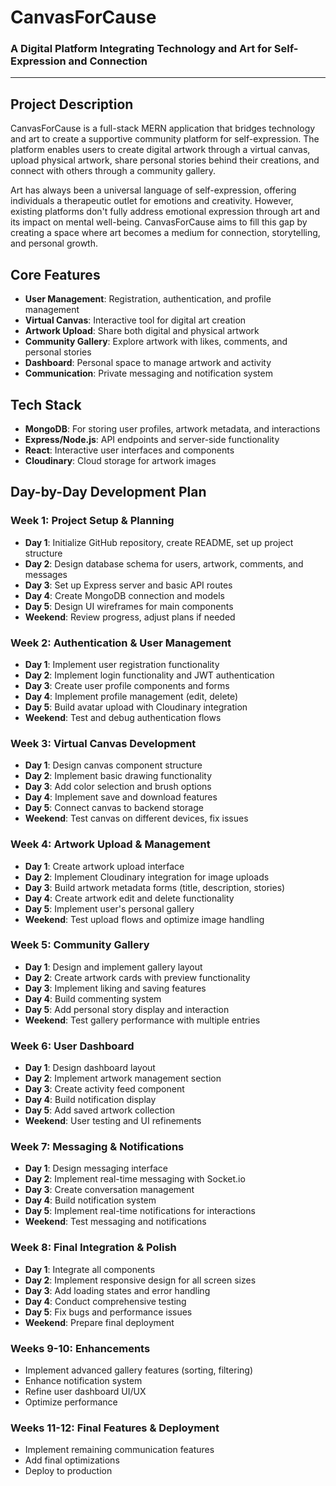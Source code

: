 # **CanvasForCause**
### **A Digital Platform Integrating Technology and Art for Self-Expression and Connection**
---


## Project Description

CanvasForCause is a full-stack MERN application that bridges technology and art to create a supportive community platform for self-expression. The platform enables users to create digital artwork through a virtual canvas, upload physical artwork, share personal stories behind their creations, and connect with others through a community gallery.

Art has always been a universal language of self-expression, offering individuals a therapeutic outlet for emotions and creativity. However, existing platforms don't fully address emotional expression through art and its impact on mental well-being. CanvasForCause aims to fill this gap by creating a space where art becomes a medium for connection, storytelling, and personal growth.

## Core Features

- **User Management**: Registration, authentication, and profile management
- **Virtual Canvas**: Interactive tool for digital art creation
- **Artwork Upload**: Share both digital and physical artwork
- **Community Gallery**: Explore artwork with likes, comments, and personal stories
- **Dashboard**: Personal space to manage artwork and activity
- **Communication**: Private messaging and notification system

## Tech Stack

- **MongoDB**: For storing user profiles, artwork metadata, and interactions
- **Express/Node.js**: API endpoints and server-side functionality
- **React**: Interactive user interfaces and components
- **Cloudinary**: Cloud storage for artwork images

## Day-by-Day Development Plan

### Week 1: Project Setup & Planning

- **Day 1**: Initialize GitHub repository, create README, set up project structure
- **Day 2**: Design database schema for users, artwork, comments, and messages
- **Day 3**: Set up Express server and basic API routes
- **Day 4**: Create MongoDB connection and models
- **Day 5**: Design UI wireframes for main components
- **Weekend**: Review progress, adjust plans if needed

### Week 2: Authentication & User Management

- **Day 1**: Implement user registration functionality
- **Day 2**: Implement login functionality and JWT authentication
- **Day 3**: Create user profile components and forms
- **Day 4**: Implement profile management (edit, delete)
- **Day 5**: Build avatar upload with Cloudinary integration
- **Weekend**: Test and debug authentication flows

### Week 3: Virtual Canvas Development

- **Day 1**: Design canvas component structure
- **Day 2**: Implement basic drawing functionality
- **Day 3**: Add color selection and brush options
- **Day 4**: Implement save and download features
- **Day 5**: Connect canvas to backend storage
- **Weekend**: Test canvas on different devices, fix issues

### Week 4: Artwork Upload & Management

- **Day 1**: Create artwork upload interface
- **Day 2**: Implement Cloudinary integration for image uploads
- **Day 3**: Build artwork metadata forms (title, description, stories)
- **Day 4**: Create artwork edit and delete functionality
- **Day 5**: Implement user's personal gallery
- **Weekend**: Test upload flows and optimize image handling

### Week 5: Community Gallery

- **Day 1**: Design and implement gallery layout
- **Day 2**: Create artwork cards with preview functionality
- **Day 3**: Implement liking and saving features
- **Day 4**: Build commenting system
- **Day 5**: Add personal story display and interaction
- **Weekend**: Test gallery performance with multiple entries

### Week 6: User Dashboard

- **Day 1**: Design dashboard layout
- **Day 2**: Implement artwork management section
- **Day 3**: Create activity feed component
- **Day 4**: Build notification display
- **Day 5**: Add saved artwork collection
- **Weekend**: User testing and UI refinements

### Week 7: Messaging & Notifications

- **Day 1**: Design messaging interface
- **Day 2**: Implement real-time messaging with Socket.io
- **Day 3**: Create conversation management
- **Day 4**: Build notification system
- **Day 5**: Implement real-time notifications for interactions
- **Weekend**: Test messaging and notifications

### Week 8: Final Integration & Polish

- **Day 1**: Integrate all components
- **Day 2**: Implement responsive design for all screen sizes
- **Day 3**: Add loading states and error handling
- **Day 4**: Conduct comprehensive testing
- **Day 5**: Fix bugs and performance issues
- **Weekend**: Prepare final deployment

### Weeks 9-10: Enhancements

- Implement advanced gallery features (sorting, filtering)
- Enhance notification system
- Refine user dashboard UI/UX
- Optimize performance

### Weeks 11-12: Final Features & Deployment

- Implement remaining communication features
- Add final optimizations
- Deploy to production

